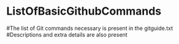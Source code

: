 # ListOfBasicGithubCommands
#The list of Git commands necessary is present in the gitguide.txt
#Descriptions and extra details are also present
